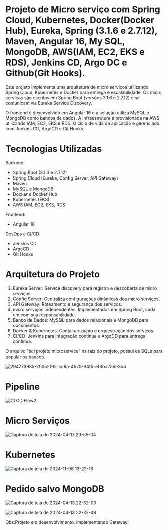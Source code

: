 # Projeto de Micro serviço com Spring Cloud, Kubernetes, Docker(Docker Hub), Eureka, Spring (3.1.6 e 2.7.12), Maven, Angular 16, My SQL, MongoDB, AWS(IAM, EC2, EKS e RDS), Jenkins CD, Argo DC e Github(Git Hooks).

Este projeto implementa uma arquitetura de micro serviços utilizando Spring Cloud, Kubernetes e Docker para entrega e escalabilidade. Os micro serviços são escritos em Spring Boot (versões 3.1.6 e 2.7.12) e se comunicam via Eureka Service Discovery.

O frontend é desenvolvido em Angular 16 e a solução utiliza MySQL e MongoDB como bancos de dados. A infraestrutura é provisionada na AWS utilizando IAM, EC2, EKS e RDS. O ciclo de vida da aplicação é gerenciado com Jenkins CD, ArgoCD e Git Hooks.

# Tecnologias Utilizadas

Backend:
-  Spring Boot (3.1.6 e 2.7.12)
-  Spring Cloud (Eureka, Config Server, API Gateway)
-  Maven 
-  MySQL e MongoDB 
-  Docker e Docker Hub 
-  Kubernetes (EKS)
-  AWS IAM, EC2, EKS, RDS 

Frontend:
-  Angular 16

DevOps e CI/CD:
-  Jenkins CD
-  ArgoCD
-  Git Hooks

# Arquitetura do Projeto

1.  Eureka Server:  Service discovery para registro e descoberta de micro serviços.
2.  Config Server:  Centraliza configurações dinâmicas dos micro serviços.
3.  API Gateway:  Roteamento e segurança dos serviços.
4.  micro serviços Independentes:  Implementados em Spring Boot, cada um com sua responsabilidade.
5.  Banco de Dados:  MySQL para dados relacionais e MongoDB para documentos.
6.  Docker & Kubernetes:  Containerização e orquestração dos serviços.
7.  CI/CD:  Jenkins para integração contínua e ArgoCD para entrega contínua.

O arquivo "sql projeto microservice" na raiz do projeto, possui os SQLs para popular os bancos.

![294773985-20352f92-cc9a-4670-94f5-ef3ba256e3b6](https://github.com/denishpcinfo/microsservico-spring-angular-aws-kubernetes-mysql-mongo/assets/17712719/6a96ddf8-ccbb-40ea-9a02-566154ab3d9e)


# Pipeline

![CI CD Flow2](https://github.com/denishpcinfo/microsservico-spring-angular-aws-kubernetes-mysql-mongo/assets/17712719/fc9d43b0-950c-4ddb-b112-0d5549aace56)


# Micro Serviços
![Captura de tela de 2024-04-17 20-55-04](https://github.com/denishpcinfo/microsservico-spring-angular-aws-kubernetes-mysql-mongo/assets/17712719/b42f335a-59b2-4aae-94ba-2c5c99de43cb)

# Kubernetes
![Captura de tela de 2024-11-06 13-22-18](https://github.com/user-attachments/assets/912b797a-fb1d-488d-8bae-64af98ce5980)

# Pedido salvo MongoDB
![Captura de tela de 2024-04-13 22-32-00](https://github.com/denishpcinfo/microsservico-spring-angular-aws-kubernetes-mysql-mongo/assets/17712719/b52c5f62-ed83-4f2f-80d4-849fb5026cc6)

![Captura de tela de 2024-04-13 22-32-48](https://github.com/denishpcinfo/microsservico-spring-angular-aws-kubernetes-mysql-mongo/assets/17712719/0d02d4c7-6904-4ad5-9a15-d50f9f20b1ec)


Obs:Projeto em desenvolvimento, implementando Gateway!
